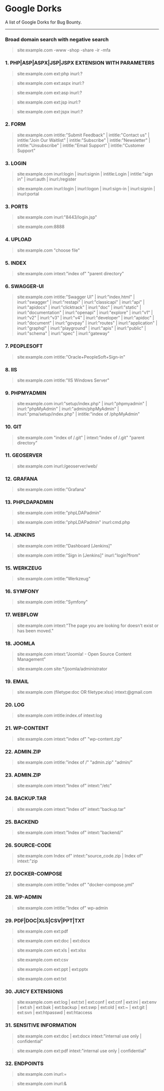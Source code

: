 # Google Dorks

A list of Google Dorks for Bug Bounty.

---
### Broad domain search with negative search

> site:example.com -www -shop -share -ir -mfa

### 1. PHP|ASP|ASPX|JSP|JSPX EXTENSION WITH PARAMETERS

> site:example.com ext:php inurl:?

> site:example.com ext:aspx inurl:?

> site:example.com ext:asp inurl:?

> site:example.com ext:jsp inurl:?

> site:example.com ext:jspx inurl:?

### 2. FORM
> site:example.com intitle:"Submit Feedback" | intitle:"Contact us" | intitle:"Join Our Waitlist" | intitle:"Subscribe" | intitle:"Newsletter" | intitle:"Unsubscribe" | intitle:"Email Support" | intitle:"Customer Support"

### 3. LOGIN
> site:example.com inurl:login | inurl:signin | intitle:Login | intitle:"sign in" | inurl:auth | inurl:/register

> site:example.com inurl:login | inurl:logon | inurl:sign-in | inurl:signin | inurl:portal

### 3. PORTS
> site:example.com inurl:"8443/login.jsp"

> site:example.com:8888

### 4. UPLOAD
> site:example.com "choose file"

### 5. INDEX
> site:example.com intext:"index of" "parent directory"

### 6. SWAGGER-UI
> site:example.com intitle:"Swagger UI" | inurl:"index.html" | inurl:"swagger" | inurl:"restapi" | inurl:"classicapi" | inurl:"api" | inurl:"apidocs" | inurl:"clicktrack" | inurl:"doc" | inurl:"static" | inurl:"documentation" | inurl:"openapi" | inurl:"explore" | inurl:"v1" | inurl:"v2" | inurl:"v3" | inurl:"v4" | inurl:"developer" | inurl:"apidoc" | inurl:"document" | inurl:"govpay" | inurl:"routes" | inurl:"application" | inurl:"graphql" | inurl:"playground" | inurl:"apis" | inurl:"public" | inurl:"schema" | inurl:"spec" | inurl:"gateway"

### 7. PEOPLESOFT
> site:example.com intitle:"Oracle+PeopleSoft+Sign-in"

### 8. IIS
> site:example.com intitle:"IIS Windows Server"

### 9. PHPMYADMIN
> site:example.com inurl:"setup/index.php" | inurl:"phpmyadmin" | inurl:"phpMyAdmin" | inurl:"admin/phpMyAdmin" | inurl:"pma/setup/index.php" | intitle:"index of /phpMyAdmin"

### 10. GIT
> site:example.com "index of /.git" | intext:"index of /.git" "parent directory"

### 11. GEOSERVER
> site:example.com inurl:/geoserver/web/

### 12. GRAFANA
> site:example.com intitle:"Grafana"

### 13. PHPLDAPADMIN
> site:example.com intitle:"phpLDAPadmin"

> site:example.com intitle:"phpLDAPadmin" inurl:cmd.php

### 14. JENKINS
> site:example.com intitle:"Dashboard [Jenkins]"

> site:example.com intitle:"Sign in [Jenkins]" inurl:"login?from" 

### 15. WERKZEUG
> site:example.com intitle:"Werkzeug"

### 16. SYMFONY
> site:example.com intitle:"Symfony"

### 17. WEBFLOW
> site:example.com intext:"The page you are looking for doesn't exist or has been moved."

### 18. JOOMLA
> site:example.com intext:"Joomla! - Open Source Content Management"

> site:example.com site:*/joomla/administrator

### 19. EMAIL
> site:example.com (filetype:doc OR filetype:xlsx) intext:@gmail.com

### 20. LOG
> site:example.com intitle:index.of intext:log

### 21. WP-CONTENT
> site:example.com intext:"index of" "wp-content.zip"

### 22. ADMIN.ZIP
> site:example.com intitle:"index of /" "admin.zip" "admin/"

### 23. ADMIN.ZIP
> site:example.com intext:"Index of" intext:"/etc"

### 24. BACKUP.TAR
> site:example.com intext:"Index of" intext:"backup.tar"

### 25. BACKEND
> site:example.com intext:"Index of" intext:"backend/"

### 26. SOURCE-CODE
> site:example.com Index of" intext:"source_code.zip | Index of" intext:"zip

### 27. DOCKER-COMPOSE
> site:example.com intitle:"index of" "docker-compose.yml"

### 28. WP-ADMIN
> site:example.com intitle:"Index of" wp-admin

### 29. PDF|DOC|XLS|CSV|PPT|TXT
> site:example.com ext:pdf

> site:example.com ext:doc | ext:docx

> site:example.com ext:xls | ext:xlsx

> site:example.com ext:csv

> site:example.com ext:ppt | ext:pptx

> site:example.com ext:txt

### 30. JUICY EXTENSIONS
> site:example.com ext:log | ext:txt | ext:conf | ext:cnf | ext:ini | ext:env | ext:sh | ext:bak | ext:backup | ext:swp | ext:old | ext:~ | ext:git | ext:svn | ext:htpasswd | ext:htaccess

### 31. SENSITIVE INFORMATION
> site:example.com ext:doc | ext:docx intext:"internal use only | confidential"

> site:example.com ext:pdf intext:"internal use only | confidential"

### 32. ENDPOINTS
> site:example.com inurl:=

> site:example.com inurl:&
